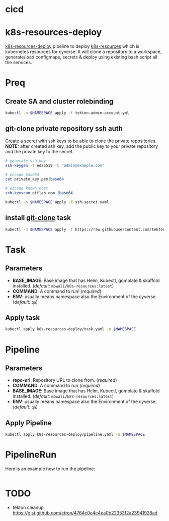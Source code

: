 # cicd

# k8s-resources-deploy
[k8s-resources-deploy](k8s-resources-deploy/README.md) pipeline to deploy [k8s-resources]() which is kubernetes resources for cyverse.
It will clone a repository to a workspace, generate/load configmaps, secrets & deploy using existing bash script all the services.

# Preq
## Create SA and cluster rolebinding 

```bash
kubectl -n $NAMESPACE apply -f tekton-admin-account.yml
```

## git-clone private repository ssh auth
Create a secret with ssh keys to be able to clone the private repositories.
**NOTE:** after created ssh key, add the public key to your private repository and the private key to the secret.

```bash
# generate ssh key
ssh-keygen -t ed25519 -C "admin@example.com"

# encode base64
cat private_key.pem|base64

# encode known_host
ssh-keyscan gitlab.com |base64

kubectl -n $NAMESPACE apply -f ssh-secret.yaml
```

## install [git-clone](https://hub.tekton.dev/tekton/task/git-clone) task

```bash
kubectl -n $NAMESPACE apply -f https://raw.githubusercontent.com/tektoncd/catalog/main/task/git-clone/0.9/git-clone.yaml
```

# Task

## Parameters

* **BASE_IMAGE**: Base image that has Helm, Kubectl, gomplate & skaffold installed. (_default:_ `mbwali/k8s-resources:latest`)
* **COMMAND**: A command to run! (_required_)
* **ENV**: usually means namespace also the Environment of the cyverse. (_default:_ `qa`)


## Apply task

```bash
kubectl apply k8s-resources-deploy/task.yaml -n $NAMESPACE
```

# Pipeline

## Parameters

* **repo-url**: Repository URL to clone from. (_required_)
* **COMMAND**: A command to run (_required_)
* **BASE_IMAGE**: Base image that has Helm, Kubectl, gomplate & skaffold installed. (_default:_ `mbwali/k8s-resources:latest`)
* **ENV**: usually means namespace also the Environment of the cyverse. (_default:_ `qa`)

## Apply Pipeline

```bash
kubectl apply k8s-resources-deploy/pipeline.yaml -n $NAMESPACE
```

# PipelineRun

Here is an example how to run the pipeline:
```yaml

```

# TODO

* tekton cleanup: https://gist.github.com/ctron/4764c0c4c4ea0b22353f2a23941928ad
